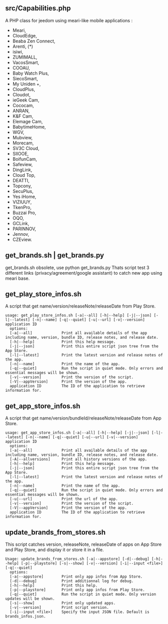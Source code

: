 ## src/Capabilities.php
A PHP class for jeedom using meari-like mobile applications :
- Meari,
- CloudEdge,
- Beaba Zen Connect,
- Arenti, (*)
- isiwi,
- ZUMIMALL,
- VacosSmart,
- COOAU,
- Baby Watch Plus,
- SiecoSmart,
- My Uniden +,
- CloudPlus,
- Cloudot,
- ieGeek Cam,
- Cococam,
- ANRAN,
- K&F Cam,
- Elemage Cam,
- BabytimeHome,
- WGV,
- Mubview,
- Morecam,
- SV3C Cloud,
- SIIOOE,
- BoifunCam,
- Safeview,
- DingLink,
- Cloud Top,
- DEATTI,
- Topcony,
- SecuPlus,
- Yes iHome,
- VIZIUUY,
- TkenPro,
- Buzzai Pro,
- OQO,
- GCLink,
- PARINNOV,
- Jennov,
- CZEview.

## get_brands.sh | get_brands.py
get_brands.sh obsolete, use python
get_brands.py
Thats script test 3 different links (privacy/agreement/google assistant) to catch new app using meari base.

## get_play_store_infos.sh
A script that get name/version/releaseNote/releaseDate from Play Store.
```
usage: get_play_store_infos.sh [-a|--all] [-h|--help] [-j|--json] [-l|--latest] [-n|--name] [-q|--quiet] [-u|--url] [-v|--version] application ID
  options:
  [-a|--all]             Print all available details of the app including name, version, bundle ID, release notes, and release date.
  [-h|--help]            Print this help message.
  [-j|--json]            Print this entire script json tree from the App Store.
  [-l|--latest]          Print the latest version and release notes of the app.
  [-n|--name]            Print the name of the app.
  [-q|--quiet]           Run the script in quiet mode. Only errors and essential messages will be shown.
  [-v|--version]         Print the version of the script.
  [-V|--appVersion]      Print the version of the app.
  application ID         The ID of the application to retrieve information for.
```

## get_app_store_infos.sh
A script that get name/version/bundleId/releaseNote/releaseDate from App Store.
```
usage: get_app_store_infos.sh [-a|--all] [-h|--help] [-j|--json] [-l|--latest] [-n|--name] [-q|--quiet] [-u|--url] [-v|--version] application ID
  options:
  [-a|--all]             Print all available details of the app including name, version, bundle ID, release notes, and release date.
  [-A|--allversions]     Print all history versions of the app.
  [-h|--help]            Print this help message.
  [-j|--json]            Print this entire script json tree from the App Store.
  [-l|--latest]          Print the latest version and release notes of the app.
  [-n|--name]            Print the name of the app.
  [-q|--quiet]           Run the script in quiet mode. Only errors and essential messages will be shown.
  [-u|--url]             Print the url of the app.
  [-v|--version]         Print the version of the script.
  [-V|--appVersion]      Print the version of the app.
  application ID         The ID of the application to retrieve information for.
```

## update_brands_from_stores.sh
This script catches version, releaseNote, releaseDate of apps on App Store and Play Store, and display it or store it in a file.

```
Usage: update_brands_from_stores.sh [-a|--appstore] [-d|--debug] [-h|--help] [-p|--playstore] [-s|--show] [-v|--version] [-i|--input <file>] [-q|--quiet]
  options:
  [-a|--appstore]        Print only app infos from App Store.
  [-d|--debug]           Print additionnal log for debug.
  [-h|--help]            Print this help.
  [-p|--playstore]       Print only app infos from Play Store.
  [-q|--quiet]           Run the script in quiet mode. Only version updates will be shown.
  [-s|--show]            Print only updated apps.
  [-v|--version]         Print script version.
  [-i|--input <file>]    Specify the input JSON file. Default is brands_infos.json.
```

